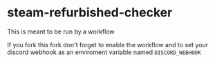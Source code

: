 # steam-refurbished-checker

This is meant to be run by a workflow

If you fork this fork don't forget to enable the workflow and to set your discord webhook as an enviroment variable named `DISCORD_WEBHOOK`